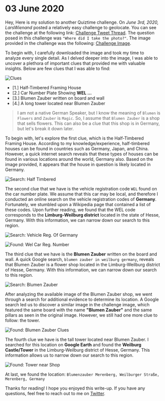# 03 June 2020

Hey, Here is my solution to another Quiztime challenge. On *June 3rd, 2020, LarsWienand* posted a relatively easy challenge to geolocate. You can see the challenge at the following link: [Challenge Tweet Thread](https://twitter.com/LarsWienand/status/1267904226870640640). The question posed in this challenge was `"Where did I take the photo?"`. The image provided in the challenge was the following: [Challenge Image](https://pbs.twimg.com/media/EZiAKpQWoAE1OcV?format=jpg&name=orig).

To begin with, I carefully downloaded the image and took my time to analyze every single detail. As I delved deeper into the image, I was able to uncover a plethora of important clues that provided me with valuable insights. Below are few clues that I was able to find:

![Clues](https://image-cdn.sarvagya.one/03-june-2020/clues.jpeg)

- [1.] Half-Timbered Framing House
- [2.] Car Number Plate Showing **WEL ...**
- [3.] Blumen Zauber written on board and wall
- [4.] A long tower located near Blumen Zauber

> I am not a native German Speaker, but I know the meaning of `Blumen` is `Flowers` and `Zauber` is `Magic`. So, I assume that `Blumen Zauber` is a shop that sells flowers. This can also be a clue that this shop is in Germany, but let's break it down later.

To begin with, let's explore the first clue, which is the Half-Timbered Framing House. According to my knowledge/experience, half-timbered houses can be found in countries such as Germany, Japan, and China. However, a quick internet search reveals that these types of houses can be found in various locations around the world, Germany also. Based on the image provided, it appears that the house in question is likely located in Germany.

![Search: Half Timbered](https://image-cdn.sarvagya.one/03-june-2020/search-half-timbered.jpeg)

The second clue that we have is the vehicle registration code `WEL` found on the car number plate. We assume that this car may be local, and therefore I conducted an online search on the vehicle registration codes of **Germany**. Fortunately, we stumbled upon a Wikipedia page that contained a list of these codes. Upon further reading, we found that the WEL code corresponds to the **Limburg-Weilburg district** located in the state of Hesse, Germany. With this information, we can narrow down our search to this region.

![Search: Vehicle Reg. Of Germany](https://image-cdn.sarvagya.one/03-june-2020/search-vehicle-reg-for-germany.jpeg)

![Found: Wel Car Reg. Number](https://image-cdn.sarvagya.one/03-june-2020/found-wel-car-reg-number.jpeg)

The third clue that we have is the **Blumen Zauber** written on the board and wall. A quick Google search, `blumen zauber in weilburg germany`, reveals that Blumen Zauber is a flower shop located in the Limburg-Weilburg district of Hesse, Germany. With this information, we can narrow down our search to this region.

![Search: Blumen Zauber](https://image-cdn.sarvagya.one/03-june-2020/search-blumen-zauber.jpeg)

After analyzing the available image of the Blumen Zauber shop, we went through a search for additional evidence to determine its location. A Google search led us to discover a similar image in the challenge image, which featured the same board with the name **"Blumen Zauber"** and the same pillars as seen in the original image. However, we still had one more clue to follow: the tower.

![Found: Blumen Zauber Clues](https://image-cdn.sarvagya.one/03-june-2020/found-clues-1.jpeg)

The fourth clue we have is the tall tower located near Blumen Zauber. I searched for this location on **Google Earth** and found the **Weilburg Castle/Tower** in the Limburg-Weilburg district of Hesse, Germany. This information allows us to narrow down our search to this region.

![Found: Tower near Shop](https://image-cdn.sarvagya.one/03-june-2020/found-clues-2.jpeg)

At last, we found the location: `Blumenzauber Merenberg, Weilburger Straße, Merenberg, Germany`

Thanks for reading! I hope you enjoyed this write-up. If you have any questions, feel free to reach out to me on [Twitter](https://twitter.com/iamsarvagyaa).
